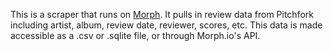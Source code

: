 This is a scraper that runs on [Morph](https://morph.io).
It pulls in review data from Pitchfork including artist, album, review date,
reviewer, scores, etc. This data is made accessible as a .csv or .sqlite file, or through Morph.io's API.
